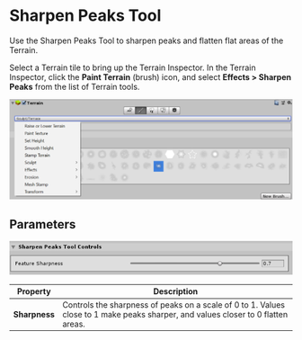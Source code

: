 # Sharpen Peaks Tool

Use the Sharpen Peaks Tool to sharpen peaks and flatten flat areas of the Terrain.

Select a Terrain tile to bring up the Terrain Inspector. In the Terrain Inspector, click the **Paint Terrain** (brush) icon, and select **Effects > Sharpen Peaks** from the list of Terrain tools.

![](images/Tools_HowToSelection.png)

## Parameters

![](images/Tool_SharpenPeaks_Parameters.png)

| **Property**  | **Description**                                              |
| ------------- | ------------------------------------------------------------ |
| **Sharpness** | Controls the sharpness of peaks on a scale of 0 to 1. Values close to 1 make peaks sharper, and values closer to 0 flatten areas. |